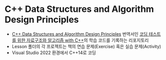 # C++ Data Structures and Algorithm Design Principles

- [C++ Data Structures and Algorithm Design Principles](https://www.amazon.com/Data-Structures-Algorithm-Design-Principles-ebook/dp/B07SYJSGVD) 번역서인 [코딩 테스트를 위한 자료구조와 알고리즘 with C++](https://product.kyobobook.co.kr/detail/S000001834528)의 학습 코드를 기록하는 리포지토리
- Lesson 폴더의 각 프로젝트는 책의 연습 문제(Exercise) 혹은 실습 문제(Activity)
- Visual Studio 2022 환경에서 C++14로 코딩

